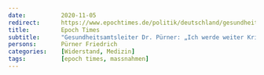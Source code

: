 ```yaml
---
date:          2020-11-05
redirect:      https://www.epochtimes.de/politik/deutschland/gesundheitsamtsleiter-dr-puerner-ich-werde-weiter-kritik-ueben-inzidenzgrenzen-werden-willkuerlich-festgelegt-a3373057.html
title:         Epoch Times
subtitle:      "Gesundheitsamtsleiter Dr. Pürner: „Ich werde weiter Kritik üben“ – „Inzidenzgrenzen werden willkürlich festgelegt“"
persons:       Pürner Friedrich
categories:    [Widerstand, Medizin]
tags:          [epoch times, massnahmen]
---
```


